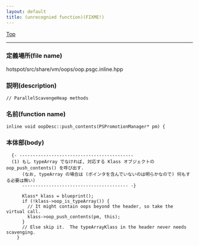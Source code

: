 ```yaml
---
layout: default
title: (unrecognied function)(FIXME!)
---
```

[Top](../index.html)

--- 
### 定義場所(file name)
hotspot/src/share/vm/oops/oop.psgc.inline.hpp
### 説明(description)


```
// ParallelScavengeHeap methods
```

### 名前(function name)
```
inline void oopDesc::push_contents(PSPromotionManager* pm) {
```

### 本体部(body)
```
  {- -------------------------------------------
  (1) もし typeArray でなければ, 対応する Klass オブジェクトの oop_push_contents() を呼び出す.
      (なお, typeArray の場合は (ポインタを含んでいないのは明らかなので) 何もする必要は無い)
      ---------------------------------------- -}

	  Klass* klass = blueprint();
	  if (!klass->oop_is_typeArray()) {
	    // It might contain oops beyond the header, so take the virtual call.
	    klass->oop_push_contents(pm, this);
	  }
	  // Else skip it.  The typeArrayKlass in the header never needs scavenging.
	}
	
```


